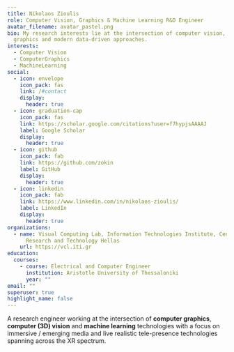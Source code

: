 ```yaml
---
title: Nikolaos Zioulis
role: Computer Vision, Graphics & Machine Learning R&D Engineer
avatar_filename: avatar_pastel.png
bio: My research interests lie at the intersection of computer vision, computer
  graphics and modern data-driven approaches.
interests:
  - Computer Vision
  - ComputerGraphics
  - MachineLearning
social:
  - icon: envelope
    icon_pack: fas
    link: /#contact
    display:
      header: true
  - icon: graduation-cap
    icon_pack: fas
    link: https://scholar.google.com/citations?user=f7hypjsAAAAJ
    label: Google Scholar
    display:
      header: true
  - icon: github
    icon_pack: fab
    link: https://github.com/zokin
    label: GitHub
    display:
      header: true
  - icon: linkedin
    icon_pack: fab
    link: https://www.linkedin.com/in/nikolaos-zioulis/
    label: LinkedIn
    display:
      header: true
organizations:
  - name: Visual Computing Lab, Information Technologies Institute, Centre for
      Research and Technology Hellas
    url: https://vcl.iti.gr
education:
  courses:
    - course: Electrical and Computer Engineer
      institution: Aristotle University of Thessaloniki
      year: ""
email: ""
superuser: true
highlight_name: false
---
```

A research engineer working at the intersection of **computer graphics**, **computer (3D) vision** and **machine learning** technologies with a focus on immersive / emerging media and live realistic tele-presence technologies spanning across the XR spectrum.